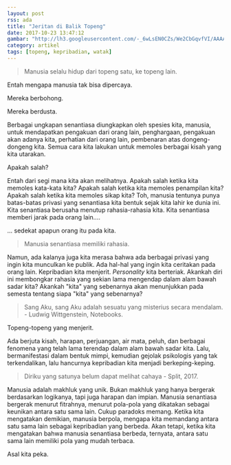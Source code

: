 ```yaml
---
layout: post
rss: ada
title: "Jeritan di Balik Topeng"
date: 2017-10-23 13:47:12
gambar: "http://lh3.googleusercontent.com/-_6wLsEN0CZs/We2CbGqvfVI/AAAAAAAACik/i9YrYa3sGzs4mTE-DAHXqaeOGLx3zCnxQCLcBGAs/s900/hyouka_21_21.jpg"
category: artikel
tags: [topeng, kepribadian, watak]
---
```


> Manusia selalu hidup dari topeng satu, ke topeng lain.

Entah mengapa manusia tak bisa dipercaya.

Mereka berbohong.

Mereka berdusta.

Berbagai ungkapan senantiasa diungkapkan oleh spesies kita, manusia, untuk mendapatkan pengakuan dari orang lain, penghargaan, pengakuan akan adanya kita, perhatian dari orang lain, pembenaran atas dongeng-dongeng kita. Semua cara kita lakukan untuk memoles berbagai kisah yang kita utarakan.

Apakah salah?

Entah dari segi mana kita akan melihatnya. Apakah salah ketika kita memoles kata-kata kita? Apakah salah ketika kita memoles penampilan kita? Apakah salah ketika kita memoles sikap kita? Toh, manusia tentunya punya batas-batas privasi yang senantiasa kita bentuk sejak kita lahir ke dunia ini. Kita senantiasa berusaha menutup rahasia-rahasia kita. Kita senantiasa memberi jarak pada orang lain....

... sedekat apapun orang itu pada kita.

> Manusia senantiasa memiliki rahasia.

Namun, ada kalanya juga kita merasa bahwa ada berbagai privasi yang ingin kita munculkan ke publik. Ada hal-hal yang ingin kita ceritakan pada orang lain. Kepribadian kita menjerit. _Personality_ kita berteriak. Akankah diri ini membongkar rahasia yang sekian lama mengendap dalam alam bawah sadar kita? Akankah "kita" yang sebenarnya akan menunjukkan pada semesta tentang siapa "kita" yang sebenarnya?

> Sang Aku, sang Aku adalah sesuatu yang misterius secara mendalam. - Ludwig Wittgenstein, Notebooks.

Topeng-topeng yang menjerit.

Ada berjuta kisah, harapan, perjuangan, air mata, peluh, dan berbagai fenomena yang telah lama terendap dalam alam bawah sadar kita. Lalu, bermanifestasi dalam bentuk mimpi, kemudian gejolak psikologis yang tak terkendalikan, lalu hancurnya kepribadian kita menjadi berkeping-keping.

> Diriku yang satunya belum dapat melihat cahaya - Split, 2017.

Manusia adalah makhluk yang unik. Bukan makhluk yang hanya bergerak berdasarkan logikanya, tapi juga harapan dan impian. Manusia senantiasa bergerak menurut fitrahnya, menurut pola-pola yang dikatakan sebagai keunikan antara satu sama lain. Cukup paradoks memang. Ketika kita mengatakan demikian, manusia berpola, mengapa kita memandang antara satu sama lain sebagai kepribadian yang berbeda. Akan tetapi, ketika kita mengatakan bahwa manusia senantiasa berbeda, ternyata, antara satu sama lain memiliki pola yang mudah terbaca.

Asal kita peka.